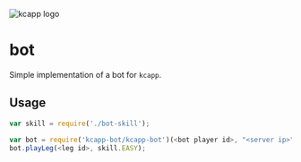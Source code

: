 ![kcapp logo](https://raw.githubusercontent.com/kcapp/frontend/master/public/images/logo.png)
# bot
Simple implementation of a bot for `kcapp`.

## Usage
```javascript
var skill = require('./bot-skill');

var bot = require('kcapp-bot/kcapp-bot')(<bot player id>, "<server ip>", <server port>);
bot.playLeg(<leg id>, skill.EASY);
```
